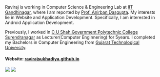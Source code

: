 Raviraj is working in Computer Science & Engineering Lab at [IIT Gandhinagar](https://www.iitgn.ac.in/), where I am reported by [Prof. Anirban Dasgupta](https://sites.google.com/site/anirbandasgupta). My  interests lie in Website and Application Development. Specifically, I am interested in Android Application Development.  

Previously, I worked in [C U Shah Government Polytechnic College Surendranagar](http://www.cusp.cteguj.in/) as Lecturer(Computer Enginnering) for 5years. I completed my Bachelors in Computer Engineering from  [Gujarat Technological University](https://www.gtu.ac.in/).

#### Website: [ravirajsukhadiya.github.io](https://ravirajsukhadiya.github.io/)


<img align="left" src="https://github-readme-stats.vercel.app/api?username=ravirajsukhadiya&count_private=true&show_icons=true&theme=synthwave" />

 
<img align="center" src="https://github-readme-stats.vercel.app/api/top-langs/?username=ravirajsukhadiya&layout=compact" />

